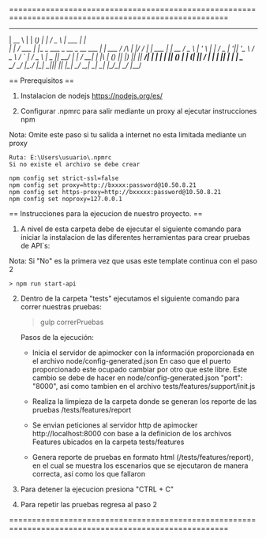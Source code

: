 ======================================================================================================

 _____         _      _                                 _          ___  ______  _____      
|  __ \       | |    (_)                               | |        / _ \ | ___ \|_   _|     
| |  \/  ___  | |__   _   ___  _ __  _ __    ___     __| |  ___  / /_\ \| |_/ /  | |   ___ 
| | __  / _ \ | '_ \ | | / _ \| '__|| '_ \  / _ \   / _` | / _ \ |  _  ||  __/   | |  / __|
| |_\ \| (_) || |_) || ||  __/| |   | | | || (_) | | (_| ||  __/ | | | || |     _| |_ \__ \
 \____/ \___/ |_.__/ |_| \___||_|   |_| |_| \___/   \__,_| \___| \_| |_/\_|     \___/ |___/
                                                                                           
                                                                                           
== Prerequisitos ==
	
1. Instalacion de nodejs https://nodejs.org/es/

2. Configurar .npmrc para salir mediante un proxy al ejecutar instrucciones npm

Nota: Omite este paso si tu salida a internet no esta limitada mediante un proxy
	
	Ruta: E:\Users\usuario\.npmrc
	Si no existe el archivo se debe crear

	npm config set strict-ssl=false
	npm config set proxy=http://bxxxx:password@10.50.8.21
	npm config set https-proxy=http://bxxxxx:password@10.50.8.21
	npm config set noproxy=127.0.0.1 

== Instrucciones para la ejecucion de nuestro proyecto. ==

1. A nivel de esta carpeta debe de ejecutar el siguiente comando para iniciar la instalacion de las diferentes herramientas para crear pruebas de API´s:

Nota: Si "No" es la primera vez que usas este template continua con el paso 2
    
    > npm run start-api


2. Dentro de la carpeta "tests" ejecutamos el siguiente comando para correr nuestras pruebas:

    > gulp correrPruebas

	Pasos de la ejecución:

	- Inicia el servidor de apimocker con la información proporcionada en el archivo node/config-generated.json
   	En caso que el puerto proporcionado este ocupado cambiar por otro que este libre. 
   	Este cambio se debe de hacer en node/config-generated.json "port": "8000", así como tambien en el archivo tests/features/support/init.js

	- Realiza la limpieza de la carpeta donde se generan los reporte de las pruebas /tests/features/report

	- Se envian peticiones al servidor http de apimocker http://localhost:8000 con base a la definicion de los archivos Features
	ubicados en la carpeta tests/features

	- Genera reporte de pruebas en formato html (/tests/features/report), en el cual se muestra los escenarios que se ejecutaron de manera correcta, así como los que fallaron 

3. Para detener la ejecucion presiona "CTRL + C"

4. Para repetir las pruebas regresa al paso 2

======================================================================================================